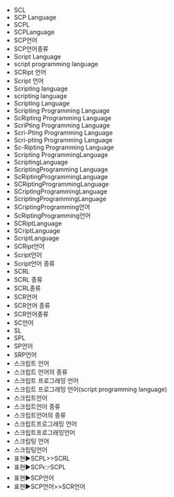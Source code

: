 ﻿- SCL
- SCP Language
- SCPL
- SCPLanguage
- SCP언어
- SCP언어종류
- Script Language
- script programming language
- SCRipt 언어
- Script 언어
- Scripting language
- scripting language
- Scripting Language
- Scripting Programming Language
- ScRipting Programming Language
- ScriPting Programming Language
- Scri-Pting Programming Language
- Scri-pting Programming Language
- Sc-Ripting Programming Language
- Scripting ProgrammingLanguage
- ScriptingLanguage
- ScriptingProgramming Language
- ScRiptingProgrammingLanguage
- SCRiptingProgrammingLanguage
- SCriptingProgrammingLanguage
- ScriptingProgrammingLanguage
- SCriptingProgramming언어
- ScRiptingProgramming언어
- SCRiptLanguage
- SCriptLanguage
- ScriptLanguage
- SCRipt언어
- Script언어
- Script언어 종류
- SCRL
- SCRL 종류
- SCRL종류
- SCR언어
- SCR언어 종류
- SCR언어종류
- SC언어
- SL
- SPL
- SP언어
- SRP언어
- 스크립트 언어
- 스크립트 언어의 종류
- 스크립트 프로그래밍 언어
- 스크립트 프로그래밍 언어(script programming language)
- 스크립트언어
- 스크립트언어 종류
- 스크립트언어의 종류
- 스크립트프로그래밍 언어
- 스크립트프로그래밍언어
- 스크립팅 언어
- 스크립팅언어
- 표현▶️SCPL>>SCRL
- 표현▶️SCP👉SCPL
- 표현▶️SCP언어
- 표현▶️SCP언어>>SCR언어
